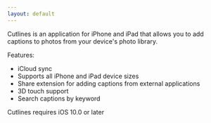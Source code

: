 ```yaml
---
layout: default
---
```


Cutlines is an application for iPhone and iPad that allows you to add captions to photos from your device's photo library.

Features:
- iCloud sync 
- Supports all iPhone and iPad device sizes
- Share extension for adding captions from external applications
- 3D touch support
- Search captions by keyword

Cutlines requires iOS 10.0 or later
